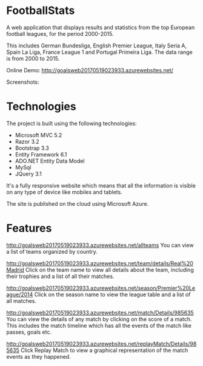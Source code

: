 # FootballStats
A web application that displays results and statistics from the top European football leagues, for the period 2000-2015.

This includes German Bundesliga, English Premier League, Italy Seria A, Spain La Liga, France League 1 and Portugal Primeira Liga. The data range is from 2000 to 2015.

Online Demo:
http://goalsweb20170519023933.azurewebsites.net/

Screenshots:


# Technologies
The project is built using the following technologies:

- Microsoft MVC 5.2
- Razor 3.2
- Bootstrap 3.3
- Entity Framework 6.1
- ADO.NET Entity Data Model
- MySql
- JQuery 3.1

It's a fully responsive website which means that all the information is visible on any type of device like mobiles and tablets.

The site is published on the cloud using Microsoft Azure.

# Features

http://goalsweb20170519023933.azurewebsites.net/allteams
You can view a list of teams organized by country. 

http://goalsweb20170519023933.azurewebsites.net/team/details/Real%20Madrid
Click on the team name to view all details about the team, including their trophies and a list of all their matches.

http://goalsweb20170519023933.azurewebsites.net/season/Premier%20League/2014
Click on the season name to view the league table and a list of all matches.

http://goalsweb20170519023933.azurewebsites.net/match/Details/985635
You can view the details of any match by clicking on the score of a match. This includes the match timeline which has all the events of the match like passes, goals etc.

http://goalsweb20170519023933.azurewebsites.net/replayMatch/Details/985635
Click Replay Match to view a graphical representation of the match events as they happened.
